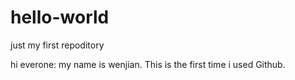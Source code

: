 # hello-world
just my first repoditory

hi everone:
  my name is wenjian. This is the first time i used Github. 
